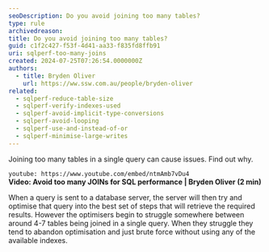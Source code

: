 ```yaml
---
seoDescription: Do you avoid joining too many tables?
type: rule
archivedreason:
title: Do you avoid joining too many tables?
guid: c1f2c427-f53f-4d41-aa33-f835fd8ffb91
uri: sqlperf-too-many-joins
created: 2024-07-25T07:26:54.0000000Z
authors:
  - title: Bryden Oliver
    url: https://ww.ssw.com.au/people/bryden-oliver
related:
  - sqlperf-reduce-table-size
  - sqlperf-verify-indexes-used
  - sqlperf-avoid-implicit-type-conversions
  - sqlperf-avoid-looping
  - sqlperf-use-and-instead-of-or
  - sqlperf-minimise-large-writes
---
```


Joining too many tables in a single query can cause issues. Find out why.

<!--endintro-->

`youtube: https://www.youtube.com/embed/ntmAmb7vDu4`  
**Video: Avoid too many JOINs for SQL performance | Bryden Oliver (2 min)**

When a query is sent to a database server, the server will then try and optimise that query into the best set of steps that will retrieve the required results.
However the optimisers begin to struggle somewhere between around 4-7 tables being joined in a single query. When they struggle they tend to abandon optimisation and just brute force without using any of the available indexes.
